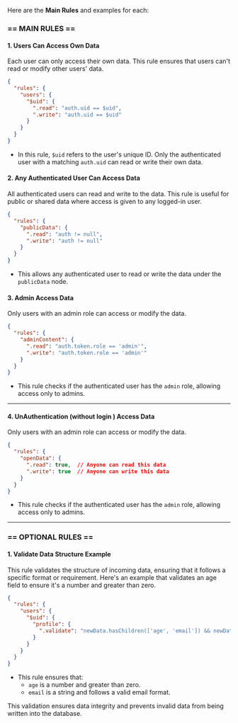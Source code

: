 Here are the **Main Rules** and examples for each:

### == MAIN RULES ==

#### 1. Users Can Access Own Data
Each user can only access their own data. This rule ensures that users can't read or modify other users' data.
```json
{
  "rules": {
    "users": {
      "$uid": {
        ".read": "auth.uid == $uid",
        ".write": "auth.uid == $uid"
      }
    }
  }
}
```
- In this rule, `$uid` refers to the user's unique ID. Only the authenticated user with a matching `auth.uid` can read or write their own data.

#### 2. Any Authenticated User Can Access Data
All authenticated users can read and write to the data. This rule is useful for public or shared data where access is given to any logged-in user.
```json
{
  "rules": {
    "publicData": {
      ".read": "auth != null",
      ".write": "auth != null"
    }
  }
}
```
- This allows any authenticated user to read or write the data under the `publicData` node.

#### 3. Admin Access Data
Only users with an admin role can access or modify the data.
```json
{
  "rules": {
    "adminContent": {
      ".read": "auth.token.role == 'admin'",
      ".write": "auth.token.role == 'admin'"
    }
  }
}
```
- This rule checks if the authenticated user has the `admin` role, allowing access only to admins.

---


#### 4. UnAuthentication (without login ) Access Data
Only users with an admin role can access or modify the data.
```json
{
  "rules": {
    "openData": {
      ".read": true,  // Anyone can read this data
      ".write": true  // Anyone can write this data
    }
  }
}
```
- This rule checks if the authenticated user has the `admin` role, allowing access only to admins.

---

### == OPTIONAL RULES ==

#### 1. Validate Data Structure Example
This rule validates the structure of incoming data, ensuring that it follows a specific format or requirement. Here's an example that validates an age field to ensure it's a number and greater than zero.
```json
{
  "rules": {
    "users": {
      "$uid": {
        "profile": {
          ".validate": "newData.hasChildren(['age', 'email']) && newData.child('age').isNumber() && newData.child('age').val() > 0 && newData.child('email').isString() && newData.child('email').val().matches(/^[^@\\s]+@[^@\\s]+\\.[^@\\s]+$/)"
        }
      }
    }
  }
}
```
- This rule ensures that:
  - `age` is a number and greater than zero.
  - `email` is a string and follows a valid email format.
  
This validation ensures data integrity and prevents invalid data from being written into the database.
